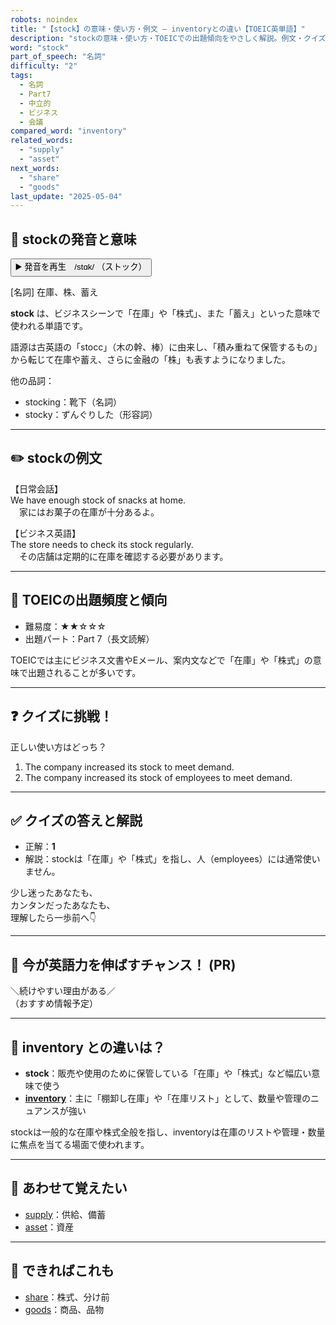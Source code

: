 ```yaml
---
robots: noindex
title: "【stock】の意味・使い方・例文 ― inventoryとの違い【TOEIC英単語】"
description: "stockの意味・使い方・TOEICでの出題傾向をやさしく解説。例文・クイズ付きでinventoryとの違いもわかりやすく学べます。"
word: "stock"
part_of_speech: "名詞"
difficulty: "2"
tags:
  - 名詞
  - Part7
  - 中立的
  - ビジネス
  - 会議
compared_word: "inventory"
related_words:
  - "supply"
  - "asset"
next_words:
  - "share"
  - "goods"
last_update: "2025-05-04"
---
```


## 🔰 stockの発音と意味

<button class="play-audio" onclick="playTTS('stock')">
  <span class="play-audio-main">
    ▶️ 発音を再生　/stɑk/
  </span>
  <span class="play-audio-sub">
    （ストック）
  </span>
</button>

[名詞] 在庫、株、蓄え

**stock** は、ビジネスシーンで「在庫」や「株式」、また「蓄え」といった意味で使われる単語です。

語源は古英語の「stocc」（木の幹、棒）に由来し、「積み重ねて保管するもの」から転じて在庫や蓄え、さらに金融の「株」も表すようになりました。

他の品詞：  
- stocking：靴下（名詞）
- stocky：ずんぐりした（形容詞）

---

## ✏️ stockの例文

【日常会話】  
We have enough stock of snacks at home.  
　家にはお菓子の在庫が十分あるよ。

【ビジネス英語】  
The store needs to check its stock regularly.  
　その店舗は定期的に在庫を確認する必要があります。

---

## 🎯 TOEICの出題頻度と傾向

- 難易度：★★☆☆☆
- 出題パート：Part 7（長文読解）

TOEICでは主にビジネス文書やEメール、案内文などで「在庫」や「株式」の意味で出題されることが多いです。

---

## ❓ クイズに挑戦！

正しい使い方はどっち？

1. The company increased its stock to meet demand.  
2. The company increased its stock of employees to meet demand.

---

## ✅ クイズの答えと解説

- 正解：**1**
- 解説：stockは「在庫」や「株式」を指し、人（employees）には通常使いません。

少し迷ったあなたも、  
カンタンだったあなたも、  
理解したら一歩前へ👇️

---

## 🚀 今が英語力を伸ばすチャンス！ (PR)

<div class="info-center">
＼続けやすい理由がある／<br>  
（おすすめ情報予定）
</div>

---

## 🤔  inventory との違いは？

- **stock**：販売や使用のために保管している「在庫」や「株式」など幅広い意味で使う
- **[inventory](/word/inventory/)**：主に「棚卸し在庫」や「在庫リスト」として、数量や管理のニュアンスが強い

stockは一般的な在庫や株式全般を指し、inventoryは在庫のリストや管理・数量に焦点を当てる場面で使われます。

---

## 🧩 あわせて覚えたい

- [supply](/word/supply/)：供給、備蓄
- [asset](/word/asset/)：資産

---

## 📖 できればこれも

- [share](/word/share/)：株式、分け前
- [goods](/word/goods/)：商品、品物

<!-- cvid: aid40_bid49 -->

